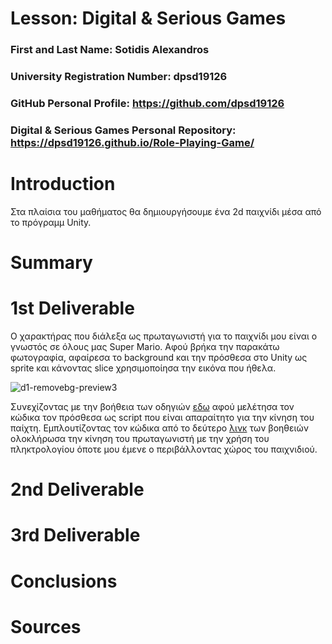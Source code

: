 # Lesson: Digital & Serious Games

### First and Last Name: Sotidis Alexandros
### University Registration Number: dpsd19126
### GitHub Personal Profile: https://github.com/dpsd19126
### Digital & Serious Games Personal Repository: https://dpsd19126.github.io/Role-Playing-Game/

# Introduction
Στα πλαίσια του μαθήματος θα δημιουργήσουμε ένα 2d παιχνίδι μέσα από το πρόγραμμ Unity.

# Summary


# 1st Deliverable
Ο χαρακτήρας που διάλεξα ως πρωταγωνιστή για το παιχνίδι μου είναι ο γνωστός σε όλους μας Super Mario. Αφού βρήκα την παρακάτω φωτογραφία, αφαίρεσα το background και την πρόσθεσα στο  Unity ως sprite και κάνοντας slice χρησιμοποίησα την εικόνα που ήθελα. 

![d1-removebg-preview3](https://user-images.githubusercontent.com/100956044/201169382-4a35e862-7134-44ef-8120-ad1e5eb1abbb.png)
 
Συνεχίζοντας με την βοήθεια των οδηγιών [εδω](https://learn.unity.com/tutorial/main-character-and-first-script?uv=2020.3&projectId=5c6166dbedbc2a0021b1bc7c#5cda9cf1edbc2a0968fb8617) αφού μελέτησα τον κώδικα τον πρόσθεσα ως script που είναι απαραίτητο για την κίνηση του παίχτη.
Εμπλουτίζοντας  τον κώδικα από το δεύτερο [λινκ](https://learn.unity.com/tutorial/character-controller-and-keyboard-input?uv=2020.3&projectId=5c6166dbedbc2a0021b1bc7c#) των βοηθειών ολοκλήρωσα την κίνηση του πρωταγωνιστή με την χρήση του πληκτρολογίου όποτε  μου έμενε ο περιβάλλοντας χώρος του παιχνιδιού.
 

# 2nd Deliverable


# 3rd Deliverable 


# Conclusions


# Sources
